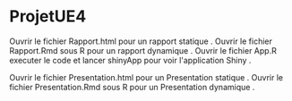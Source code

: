 # ProjetUE4
Ouvrir le fichier Rapport.html pour un rapport statique .
Ouvrir le fichier Rapport.Rmd sous R pour un rapport dynamique .
Ouvrir le fichier App.R executer le code et lancer shinyApp pour voir l'application Shiny .

Ouvrir le fichier Presentation.html pour un Presentation statique .
Ouvrir le fichier Presentation.Rmd sous R pour un Presentation dynamique .

